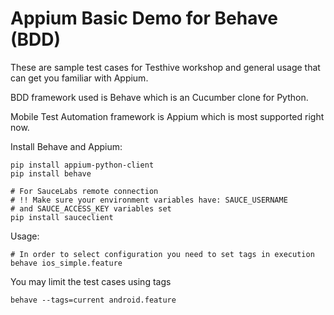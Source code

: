 Appium Basic Demo for Behave (BDD)
========================================

These are sample test cases for Testhive workshop and general usage that can get you familiar with Appium.

BDD framework used is Behave which is an Cucumber clone for Python.
 
Mobile Test Automation framework is Appium which is most supported right now.

Install Behave and Appium:

```shell
pip install appium-python-client
pip install behave

# For SauceLabs remote connection
# !! Make sure your environment variables have: SAUCE_USERNAME
# and SAUCE_ACCESS_KEY variables set
pip install sauceclient
```

Usage: 

```shell
# In order to select configuration you need to set tags in execution
behave ios_simple.feature
```

You may limit the test cases using tags
```shell
behave --tags=current android.feature
```

